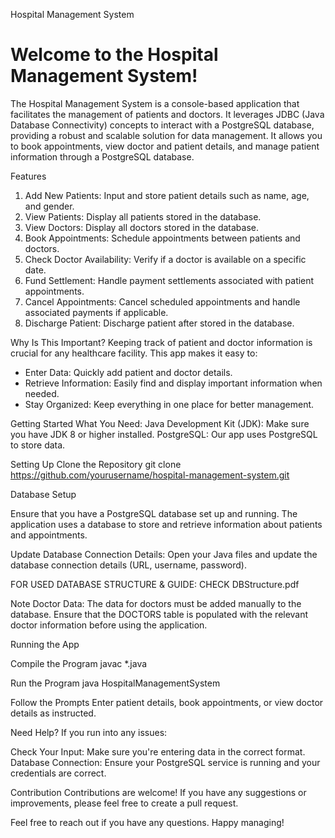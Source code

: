 Hospital Management System
# Welcome to the Hospital Management System! 
The Hospital Management System is a console-based application that facilitates the management of patients and doctors. 
It leverages JDBC (Java Database Connectivity) concepts to interact with a PostgreSQL database, providing a robust and scalable solution for data management. It allows you to book appointments, view doctor and patient details, and manage patient information through a PostgreSQL database.

Features
1) Add New Patients: Input and store patient details such as name, age, and gender.
2) View Patients: Display all patients stored in the database.
3) View Doctors: Display all doctors stored in the database.
4) Book Appointments: Schedule appointments between patients and doctors.
5) Check Doctor Availability: Verify if a doctor is available on a specific date.
6) Fund Settlement: Handle payment settlements associated with patient appointments.
7) Cancel Appointments: Cancel scheduled appointments and handle associated payments if applicable.
8) Discharge Patient: Discharge patient after stored in the database.

Why Is This Important?
Keeping track of patient and doctor information is crucial for any healthcare facility. 
This app makes it easy to:
 - Enter Data: Quickly add patient and doctor details.
 - Retrieve Information: Easily find and display important information when needed.
 - Stay Organized: Keep everything in one place for better management.
  
Getting Started
What You Need:
Java Development Kit (JDK): Make sure you have JDK 8 or higher installed.
PostgreSQL: Our app uses PostgreSQL to store data.


Setting Up
Clone the Repository
git clone https://github.com/yourusername/hospital-management-system.git


Database Setup

Ensure that you have a PostgreSQL database set up and running. The application uses a database to store and retrieve information about patients and appointments.

Update Database Connection Details:
Open your Java files and update the database connection details (URL, username, password).

FOR USED DATABASE STRUCTURE & GUIDE: 
CHECK DBStructure.pdf

Note
Doctor Data: The data for doctors must be added manually to the database. Ensure that the DOCTORS table is populated with the relevant doctor information before using the application.


Running the App

Compile the Program
javac *.java

Run the Program
java HospitalManagementSystem

Follow the Prompts
Enter patient details, book appointments, or view doctor details as instructed.

Need Help?
If you run into any issues:

Check Your Input: Make sure you're entering data in the correct format.
Database Connection: Ensure your PostgreSQL service is running and your credentials are correct.

Contribution
Contributions are welcome! If you have any suggestions or improvements, please feel free to create a pull request.

Feel free to reach out if you have any questions. Happy managing!


